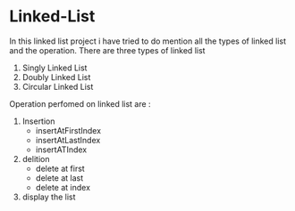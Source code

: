 # Linked-List
In this linked list project 
i have tried to do mention all the types of linked list and  the operation.
There are three types of linked list 
<ol>
<li>Singly Linked List
<li>Doubly Linked List
<li>Circular Linked List
</ol>

<p> Operation perfomed on linked list are : </p>
<ol>
<li>Insertion 
<ul>
<li>insertAtFirstIndex
<li>insertAtLastIndex
<li>insertATIndex
</ul>
<li> delition 
<ul> <li>delete at first
  <li> delete at last
    <li> delete at index
  </ul>
  <li>display the list
    </ul>
